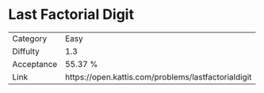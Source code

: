 # Last Factorial Digit

<table>
    <tr>
        <td>Category</td>
        <td>Easy</td>
    </tr>
    <tr>
        <td>Diffulty</td>
        <td>1.3</td>
    </tr>
    <tr>
        <td>Acceptance</td>
        <td>55.37 %</td>
    </tr>
    <tr>
        <td>Link</td>
        <td>https://open.kattis.com/problems/lastfactorialdigit</td>
    </tr>
</table>